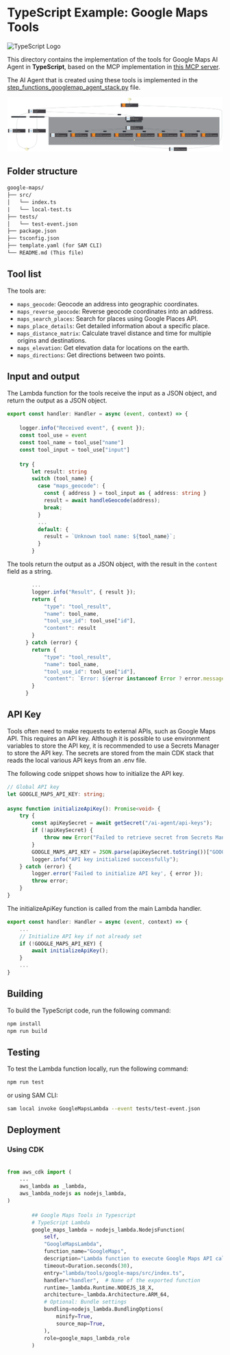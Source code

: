 # TypeScript Example: Google Maps Tools

![TypeScript Logo](https://cdn.simpleicons.org/typescript?size=48)

This directory contains the implementation of the tools for Google Maps AI Agent in **TypeScript**, based on the MCP implementation in [this MCP server](https://github.com/modelcontextprotocol/servers/tree/main/src/google-maps).

The AI Agent that is created using these tools is implemented in the [step_functions_googlemap_agent_stack.py](../../../step_functions_agent/step_functions_googlemap_agent_stack.py) file.

![Google Maps Agent Step Functions](../../../images/GoogleMaps-agent-step-functions.svg)

## Folder structure

```txt
google-maps/
├── src/
│   └── index.ts
|   └── local-test.ts
├── tests/
│   └── test-event.json
├── package.json
├── tsconfig.json
├── template.yaml (for SAM CLI)
└── README.md (This file)
```

## Tool list

The tools are:

* `maps_geocode`: Geocode an address into geographic coordinates.
* `maps_reverse_geocode`: Reverse geocode coordinates into an address.
* `maps_search_places`: Search for places using Google Places API.
* `maps_place_details`: Get detailed information about a specific place.
* `maps_distance_matrix`: Calculate travel distance and time for multiple origins and destinations.
* `maps_elevation`: Get elevation data for locations on the earth.
* `maps_directions`: Get directions between two points.

## Input and output

The Lambda function for the tools receive the input as a JSON object, and return the output as a JSON object.

```typescript
export const handler: Handler = async (event, context) => {

    logger.info("Received event", { event });
    const tool_use = event
    const tool_name = tool_use["name"]
    const tool_input = tool_use["input"]

    try {
        let result: string
        switch (tool_name) {
          case "maps_geocode": {
            const { address } = tool_input as { address: string }
            result = await handleGeocode(address);
            break;
          }
          ...
          default: {
            result = `Unknown tool name: ${tool_name}`;
          }
        }
```

The tools return the output as a JSON object, with the result in the `content` field as a string.

```typescript
        ...
        logger.info("Result", { result });
        return {
            "type": "tool_result",
            "name": tool_name,
            "tool_use_id": tool_use["id"],
            "content": result
        }
      } catch (error) {
        return {
            "type": "tool_result",
            "name": tool_name,
            "tool_use_id": tool_use["id"],
            "content": `Error: ${error instanceof Error ? error.message : String(error)}`
        }
      }
```

## API Key

Tools often need to make requests to external APIs, such as Google Maps API. This requires an API key. Although it is possible to use environment variables to store the API key, it is recommended to use a Secrets Manager to store the API key. The secrets are stored from the main CDK stack that reads the local various API keys from an .env file.

The following code snippet shows how to initialize the API key.

```typescript
// Global API key
let GOOGLE_MAPS_API_KEY: string;

async function initializeApiKey(): Promise<void> {
    try {
        const apiKeySecret = await getSecret("/ai-agent/api-keys");
        if (!apiKeySecret) {
            throw new Error("Failed to retrieve secret from Secrets Manager");
        }
        GOOGLE_MAPS_API_KEY = JSON.parse(apiKeySecret.toString())["GOOGLE_MAPS_API_KEY"];
        logger.info("API key initialized successfully");
    } catch (error) {
        logger.error('Failed to initialize API key', { error });
        throw error;
    }
}
```

The initializeApiKey function is called from the main Lambda handler.

```typescript
export const handler: Handler = async (event, context) => {
    ...
    // Initialize API key if not already set
    if (!GOOGLE_MAPS_API_KEY) {
        await initializeApiKey();
    }
    ...
}
```

## Building

To build the TypeScript code, run the following command:

```bash
npm install
npm run build
```

## Testing

To test the Lambda function locally, run the following command:

```bash
npm run test
```

or using SAM CLI:

```bash
sam local invoke GoogleMapsLambda --event tests/test-event.json
```

## Deployment

### Using CDK

```python

from aws_cdk import (
    ...
    aws_lambda as _lambda,
    aws_lambda_nodejs as nodejs_lambda,
)

        ## Google Maps Tools in Typescript
        # TypeScript Lambda
        google_maps_lambda = nodejs_lambda.NodejsFunction(
            self, 
            "GoogleMapsLambda",
            function_name="GoogleMaps",
            description="Lambda function to execute Google Maps API calls.",
            timeout=Duration.seconds(30),
            entry="lambda/tools/google-maps/src/index.ts", 
            handler="handler",  # Name of the exported function
            runtime=_lambda.Runtime.NODEJS_18_X,
            architecture=_lambda.Architecture.ARM_64,
            # Optional: Bundle settings
            bundling=nodejs_lambda.BundlingOptions(
                minify=True,
                source_map=True,
            ),
            role=google_maps_lambda_role
        )
```
